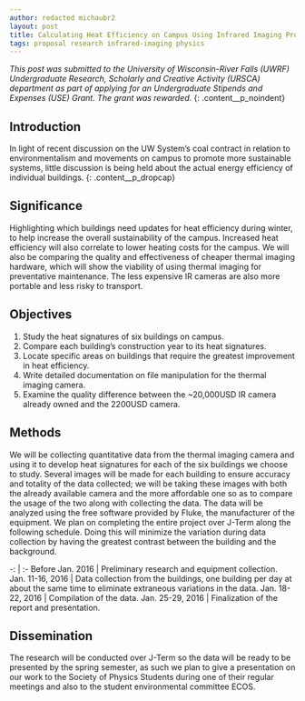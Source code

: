 ```yaml
---
author: redacted michaubr2
layout: post
title: Calculating Heat Efficiency on Campus Using Infrared Imaging Project Proposal
tags: proposal research infrared-imaging physics
---
```


*This post was submitted to the University of Wisconsin-River Falls (UWRF)
Undergraduate Research, Scholarly and Creative Activity (URSCA) department as
part of applying for an Undergraduate Stipends and Expenses (USE) Grant. The
grant was rewarded.*
{: .content__p_noindent}

## Introduction

In light of recent discussion on the UW System’s coal contract in relation to
environmentalism and movements on campus to promote more sustainable systems,
little discussion is being held about the actual energy efficiency of individual
buildings.
{: .content__p_dropcap}

## Significance

Highlighting which buildings need updates for heat efficiency during winter, to
help increase the overall sustainability of the campus. Increased heat
efficiency will also correlate to lower heating costs for the campus. We will
also be comparing the quality and effectiveness of cheaper thermal imaging
hardware, which will show the viability of using thermal imaging for
preventative maintenance. The less expensive IR cameras are also more portable
and less risky to transport.

## Objectives

1.  Study the heat signatures of six buildings on campus.
2.  Compare each building’s construction year to its heat signatures.
3.  Locate specific areas on buildings that require the greatest improvement in
    heat efficiency.
4.  Write detailed documentation on file manipulation for the thermal imaging
    camera.
5.  Examine the quality difference between the ~20,000USD IR camera already
    owned and the 2200USD camera.

## Methods

We will be collecting quantitative data from the thermal imaging camera and
using it to develop heat signatures for each of the six buildings we choose to
study. Several images will be made for each building to ensure accuracy and
totality of the data collected; we will be taking these images with both the
already available camera and the more affordable one so as to compare the usage
of the two along with collecting the data. The data will be analyzed using the
free software provided by Fluke, the manufacturer of the equipment. We plan on
completing the entire project over J-Term along the following schedule. Doing
this will minimize the variation during data collection by having the greatest
contrast between the building and the background.

-: | :-
Before Jan. 2016 | Preliminary research and equipment collection.
Jan. 11-16, 2016 | Data collection from the buildings, one building per day at about the same time to eliminate extraneous variations in the data.
Jan. 18-22, 2016 | Compilation of the data.
Jan. 25-29, 2016 | Finalization of the report and presentation.

## Dissemination

The research will be conducted over J-Term so the data will be ready to be
presented by the spring semester, as such we plan to give a presentation on our
work to the Society of Physics Students during one of their regular meetings and
also to the student environmental committee ECOS.
